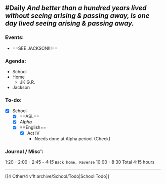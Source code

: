 #Daily
*And better than a hundred years lived without seeing arising & passing away, is one day lived seeing arising & passing away.*
---
### Events:
- ==SEE JACKSON!!!==

### Agenda:
- School
- Home
	- JK G.R.
- Jackson

### To-do:
- [x] School
	- [x] ==ASL==
	- [x] *Alpha*
	- [x] ==English==
		- [x] Act IV
			- Needs done at Alpha period. (Check)

### Journal / Misc':
1:20 - 2:00 - 2:45 - *4:15*
`Back home. Reverse`
10:00 - 8:30
Total 4:15 hours

---
[[4 Other/4 v'lt archive/School/Todo|School Todo]]